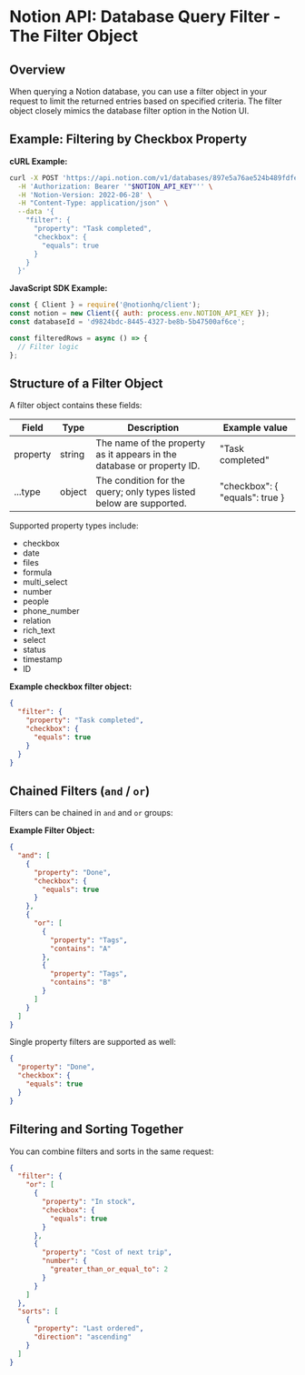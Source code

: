 
# Notion API: Database Query Filter - The Filter Object

## Overview

When querying a Notion database, you can use a filter object in your request to limit the returned entries based on specified criteria. The filter object closely mimics the database filter option in the Notion UI.

## Example: Filtering by Checkbox Property

**cURL Example:**
```bash
curl -X POST 'https://api.notion.com/v1/databases/897e5a76ae524b489fdfe71f5945d1af/query' \
  -H 'Authorization: Bearer '"$NOTION_API_KEY"'' \
  -H 'Notion-Version: 2022-06-28' \
  -H "Content-Type: application/json" \
  --data '{
    "filter": {
      "property": "Task completed",
      "checkbox": {
        "equals": true
      }
    }
  }'
```

**JavaScript SDK Example:**
```js
const { Client } = require('@notionhq/client');
const notion = new Client({ auth: process.env.NOTION_API_KEY });
const databaseId = 'd9824bdc-8445-4327-be8b-5b47500af6ce';

const filteredRows = async () => {
  // Filter logic
};
```

## Structure of a Filter Object

A filter object contains these fields:

| Field     | Type   | Description                                                            | Example value             |
|-----------|--------|------------------------------------------------------------------------|--------------------------|
| property  | string | The name of the property as it appears in the database or property ID. | "Task completed"         |
| ...type   | object | The condition for the query; only types listed below are supported.     | "checkbox": { "equals": true } |

Supported property types include:
- checkbox
- date
- files
- formula
- multi_select
- number
- people
- phone_number
- relation
- rich_text
- select
- status
- timestamp
- ID

**Example checkbox filter object:**
```json
{
  "filter": {
    "property": "Task completed",
    "checkbox": {
      "equals": true
    }
  }
}
```

## Chained Filters (`and` / `or`)

Filters can be chained in `and` and `or` groups:

**Example Filter Object:**
```json
{
  "and": [
    {
      "property": "Done",
      "checkbox": {
        "equals": true
      }
    },
    {
      "or": [
        {
          "property": "Tags",
          "contains": "A"
        },
        {
          "property": "Tags",
          "contains": "B"
        }
      ]
    }
  ]
}
```

Single property filters are supported as well:
```json
{
  "property": "Done",
  "checkbox": {
    "equals": true
  }
}
```

## Filtering and Sorting Together

You can combine filters and sorts in the same request:
```json
{
  "filter": {
    "or": [
      {
        "property": "In stock",
        "checkbox": {
          "equals": true
        }
      },
      {
        "property": "Cost of next trip",
        "number": {
          "greater_than_or_equal_to": 2
        }
      }
    ]
  },
  "sorts": [
    {
      "property": "Last ordered",
      "direction": "ascending"
    }
  ]
}
```
